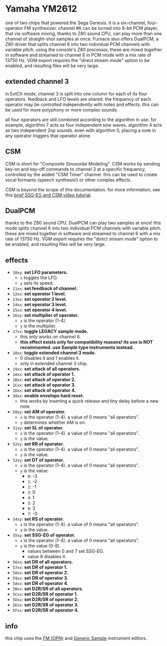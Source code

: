 # Yamaha YM2612

one of two chips that powered the Sega Genesis. it is a six-channel, four-operator FM synthesizer. channel #6 can be turned into 8-bit PCM player, that via software mixing, thanks to Z80 sound CPU, can play more than one channel of straight-shot samples at once. 
Furnace also offers DualPCM, a Z80 driver that splits channel 6 into two individual PCM channels with variable pitch. using the console's Z80 processor, these are mixed together in software and streamed to channel 6 in PCM mode with a mix rate of 13750 Hz. VGM export requires the "direct stream mode" option to be enabled, and resulting files will be very large.

## extended channel 3

in ExtCh mode, channel 3 is split into one column for each of its four operators. feedback and LFO levels are shared. the frequency of each operator may be controlled independently with notes and effects. this can be used for more polyphony or more complex sounds.

all four operators are still combined according to the algorithm in use. for example, algorithm 7 acts as four independent sine waves. algorithm 4 acts as two independent 2op sounds. even with algorithm 0, placing a note in any operator triggers that operator alone.

## CSM

CSM is short for "Composite Sinusoidal Modeling". CSM works by sending key-on and key-off commands to channel 3 at a specific frequency, controlled by the added "CSM Timer" channel. this can be used to create vocal formants (speech synthesis!) or other complex effects.

CSM is beyond the scope of this documentation. for more information, see this [brief SSG-EG and CSM video tutorial](https://www.youtube.com/watch?v=IKOR0TUlnWU).

## DualPCM

thanks to the Z80 sound CPU, DualPCM can play two samples at once! this mode splits channel 6 into two individual PCM channels with variable pitch. these are mixed together in software and streamed to channel 6 with a mix rate of 13750 Hz. VGM export requires the "direct stream mode" option to be enabled, and resulting files will be very large.
## effects

- `10xy`: **set LFO parameters.**
  - `x` toggles the LFO.
  - `y` sets its speed.
- `11xx`: **set feedback of channel.**
- `12xx`: **set operator 1 level.**
- `13xx`: **set operator 2 level.**
- `14xx`: **set operator 3 level.**
- `15xx`: **set operator 4 level.**
- `16xy`: **set multiplier of operator.**
  - `x` is the operator (1-4).
  - `y` is the multiplier.
- `17xx`: **toggle LEGACY sample mode.**
  - this only works on channel 6.
  - **this effect exists only for compatibility reasons! its use is NOT recommented. use Sample type instruments instead.**
- `18xx`: **toggle extended channel 3 mode.**
  - 0 disables it and 1 enables it.
  - only in extended channel 3 chip.
- `19xx`: **set attack of all operators.**
- `1Axx`: **set attack of operator 1.**
- `1Bxx`: **set attack of operator 2.**
- `1Cxx`: **set attack of operator 3.**
- `1Dxx`: **set attack of operator 4.**
- `30xx`: **enable envelope hard reset.**
  - this works by inserting a quick release and tiny delay before a new note.
- `50xy`: **set AM of operator.**
  - `x` is the operator (1-4). a value of 0 means "all operators".
  - `y` determines whether AM is on.
- `51xy`: **set SL of operator.**
  - `x` is the operator (1-4). a value of 0 means "all operators".
  - `y` is the value.
- `52xy`: **set RR of operator.**
  - `x` is the operator (1-4). a value of 0 means "all operators".
  - `y` is the value.
- `53xy`: **set DT of operator.**
  - `x` is the operator (1-4). a value of 0 means "all operators".
  - `y` is the value:
    - `0`: -3
    - `1`: -2
    - `2`: -1
    - `3`: 0
    - `4`: 1
    - `5`: 2
    - `6`: 3
    - `7`: -0
- `54xy`: **set RS of operator.**
  - `x` is the operator (1-4). a value of 0 means "all operators".
  - `y` is the value.
- `55xy`: **set SSG-EG of operator.**
  - `x` is the operator (1-4). a value of 0 means "all operators".
  - `y` is the value (0-8).
    - values between 0 and 7 set SSG-EG.
    - value 8 disables it.
- `56xx`: **set DR of all operators.**
- `57xx`: **set DR of operator 1.**
- `58xx`: **set DR of operator 2.**
- `59xx`: **set DR of operator 3.**
- `5Axx`: **set DR of operator 4.**
- `5Bxx`: **set D2R/SR of all operators.**
- `5Cxx`: **set D2R/SR of operator 1.**
- `5Dxx`: **set D2R/SR of operator 2.**
- `5Exx`: **set D2R/SR of operator 3.**
- `5Fxx`: **set D2R/SR of operator 4.**

## info

this chip uses the [FM (OPN)](../4-instrument/fm-opn.md) and [Generic Sample](../4-instrument/sample.md) instrument editors.

